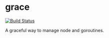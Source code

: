 # grace

[![Build Status](https://travis-ci.com/beiping96/grace.svg?branch=master)](https://travis-ci.com/beiping96/grace)

A graceful way to manage node and goroutines.
